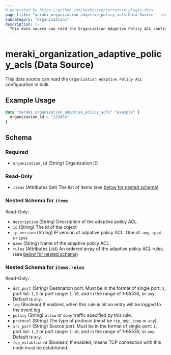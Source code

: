 ```yaml
---
# generated by https://github.com/hashicorp/terraform-plugin-docs
page_title: "meraki_organization_adaptive_policy_acls Data Source - terraform-provider-meraki"
subcategory: "Organizations"
description: |-
  This data source can read the Organization Adaptive Policy ACL configuration in bulk.
---
```


# meraki_organization_adaptive_policy_acls (Data Source)

This data source can read the `Organization Adaptive Policy ACL` configuration in bulk.

## Example Usage

```terraform
data "meraki_organization_adaptive_policy_acls" "example" {
  organization_id = "123456"
}
```

<!-- schema generated by tfplugindocs -->
## Schema

### Required

- `organization_id` (String) Organization ID

### Read-Only

- `items` (Attributes Set) The list of items (see [below for nested schema](#nestedatt--items))

<a id="nestedatt--items"></a>
### Nested Schema for `items`

Read-Only:

- `description` (String) Description of the adaptive policy ACL
- `id` (String) The id of the object
- `ip_version` (String) IP version of adpative policy ACL. One of: `any`, `ipv4` or `ipv6`
- `name` (String) Name of the adaptive policy ACL
- `rules` (Attributes List) An ordered array of the adaptive policy ACL rules. (see [below for nested schema](#nestedatt--items--rules))

<a id="nestedatt--items--rules"></a>
### Nested Schema for `items.rules`

Read-Only:

- `dst_port` (String) Destination port. Must be in the format of single port: `1`, port list: `1,2` or port range: `1-10`, and in the range of 1-65535, or `any`. Default is `any`.
- `log` (Boolean) If enabled, when this rule is hit an entry will be logged to the event log
- `policy` (String) `allow` or `deny` traffic specified by this rule.
- `protocol` (String) The type of protocol (must be `tcp`, `udp`, `icmp` or `any`).
- `src_port` (String) Source port. Must be in the format of single port: `1`, port list: `1,2` or port range: `1-10`, and in the range of 1-65535, or `any`. Default is `any`.
- `tcp_established` (Boolean) If enabled, means TCP connection with this node must be established.
